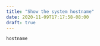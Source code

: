 ```yaml
---
title: "Show the system hostname"
date: 2020-11-09T17:17:58-08:00
draft: true
---
```


```
hostname
```

